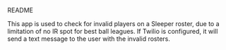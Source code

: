 README

This app is used to check for invalid players on a Sleeper roster, due to a limitation of no IR spot for best ball leagues. If Twilio is configured, it will send a text message to the user with the invalid rosters.